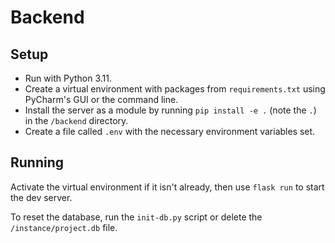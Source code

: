 # Backend

## Setup

- Run with Python 3.11. 
- Create a virtual environment with packages from `requirements.txt` using PyCharm's GUI or the command line. 
- Install the server as a module by running `pip install -e .` (note the `.`) in the `/backend` directory. 
- Create a file called `.env` with the necessary environment variables set.

## Running

Activate the virtual environment if it isn't already, then use `flask run` to start the dev server.

To reset the database, run the `init-db.py` script or delete the `/instance/project.db` file.